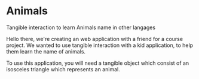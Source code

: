 # Animals
Tangible interaction to learn Animals name in other langages

Hello there, we're creating an web application with a friend for a course project.
We wanted to use tangible interaction with a kid application, to help them learn the name of animals.


To use this application, you will need a tangible object which consist of an isosceles triangle which represents
an animal.
